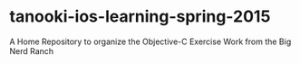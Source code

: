 # tanooki-ios-learning-spring-2015
A Home Repository to organize the Objective-C Exercise Work from the Big Nerd Ranch
